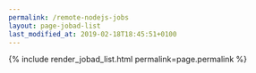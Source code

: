 ```yaml
---
permalink: /remote-nodejs-jobs
layout: page-jobad-list
last_modified_at: 2019-02-18T18:45:51+0100
---
```

{% include render_jobad_list.html permalink=page.permalink %}
